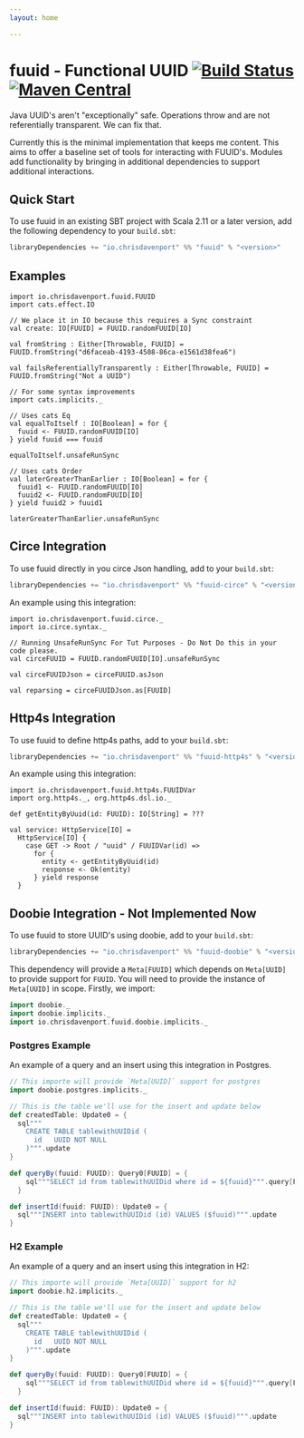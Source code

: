 ```yaml
---
layout: home

---
```


# fuuid - Functional UUID [![Build Status](https://travis-ci.com/ChristopherDavenport/fuuid.svg?branch=master)](https://travis-ci.com/ChristopherDavenport/fuuid) [![Maven Central](https://maven-badges.herokuapp.com/maven-central/io.chrisdavenport/fuuid_2.12/badge.svg)](https://maven-badges.herokuapp.com/maven-central/io.chrisdavenport/fuuid_2.12)

Java UUID's aren't "exceptionally" safe. Operations throw and are not
referentially transparent. We can fix that.

Currently this is the minimal implementation that keeps me content. This aims to offer a baseline
set of tools for interacting with FUUID's. Modules add functionality by bringing in additional
dependencies to support additional interactions.

## Quick Start

To use fuuid in an existing SBT project with Scala 2.11 or a later version, add the following dependency to your
`build.sbt`:

```scala
libraryDependencies += "io.chrisdavenport" %% "fuuid" % "<version>"
```

## Examples

```tut:book
import io.chrisdavenport.fuuid.FUUID
import cats.effect.IO

// We place it in IO because this requires a Sync constraint
val create: IO[FUUID] = FUUID.randomFUUID[IO]

val fromString : Either[Throwable, FUUID] = FUUID.fromString("d6faceab-4193-4508-86ca-e1561d38fea6")

val failsReferentiallyTransparently : Either[Throwable, FUUID] = FUUID.fromString("Not a UUID")

// For some syntax improvements
import cats.implicits._

// Uses cats Eq
val equalToItself : IO[Boolean] = for {
  fuuid <- FUUID.randomFUUID[IO]
} yield fuuid === fuuid

equalToItself.unsafeRunSync

// Uses cats Order
val laterGreaterThanEarlier : IO[Boolean] = for {
  fuuid1 <- FUUID.randomFUUID[IO]
  fuuid2 <- FUUID.randomFUUID[IO]
} yield fuuid2 > fuuid1

laterGreaterThanEarlier.unsafeRunSync
```

## Circe Integration

To use fuuid directly in you circe Json handling, add to your `build.sbt`:

```scala
libraryDependencies += "io.chrisdavenport" %% "fuuid-circe" % "<version>"
```

An example using this integration:

```tut:book
import io.chrisdavenport.fuuid.circe._
import io.circe.syntax._

// Running UnsafeRunSync For Tut Purposes - Do Not Do this in your code please.
val circeFUUID = FUUID.randomFUUID[IO].unsafeRunSync

val circeFUUIDJson = circeFUUID.asJson

val reparsing = circeFUUIDJson.as[FUUID]
```

## Http4s Integration

To use fuuid to define http4s paths, add to your `build.sbt`:

```scala
libraryDependencies += "io.chrisdavenport" %% "fuuid-http4s" % "<version>"
```

An example using this integration:

```tut:book
import io.chrisdavenport.fuuid.http4s.FUUIDVar
import org.http4s._, org.http4s.dsl.io._

def getEntityByUuid(id: FUUID): IO[String] = ???

val service: HttpService[IO] =
  HttpService[IO] {
    case GET -> Root / "uuid" / FUUIDVar(id) =>
      for {
        entity <- getEntityByUuid(id)
        response <- Ok(entity)
      } yield response
  }
```

## Doobie Integration  - Not Implemented Now

To use fuuid to store UUID's using doobie, add to your `build.sbt`:

```scala
libraryDependencies += "io.chrisdavenport" %% "fuuid-doobie" % "<version>"
```

This dependency will provide a `Meta[FUUID]` which depends on `Meta[UUID]` to provide support for `FUUID`.
You will need to provide the instance of `Meta[UUID]` in scope. Firstly, we import:

```scala
import doobie._
import doobie.implicits._
import io.chrisdavenport.fuuid.doobie.implicits._
```

### Postgres Example

An example of a query and an insert using this integration in Postgres.

```scala
// This importe will provide `Meta[UUID]` support for postgres
import doobie.postgres.implicits._

// This is the table we'll use for the insert and update below
def createdTable: Update0 = {
  sql"""
    CREATE TABLE tablewithUUIDid (
      id   UUID NOT NULL
    )""".update
}

def queryBy(fuuid: FUUID): Query0[FUUID] = {
    sql"""SELECT id from tablewithUUIDid where id = ${fuuid}""".query[FUUID]
  }

def insertId(fuuid: FUUID): Update0 = {
  sql"""INSERT into tablewithUUIDid (id) VALUES ($fuuid)""".update
}
```

### H2 Example

An example of a query and an insert using this integration in H2:

```scala
// This importe will provide `Meta[UUID]` support for h2
import doobie.h2.implicits._

// This is the table we'll use for the insert and update below
def createdTable: Update0 = {
  sql"""
    CREATE TABLE tablewithUUIDid (
      id   UUID NOT NULL
    )""".update
}

def queryBy(fuuid: FUUID): Query0[FUUID] = {
    sql"""SELECT id from tablewithUUIDid where id = ${fuuid}""".query[FUUID]
  }

def insertId(fuuid: FUUID): Update0 = {
  sql"""INSERT into tablewithUUIDid (id) VALUES ($fuuid)""".update
}
```
